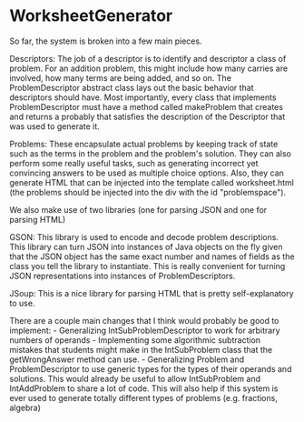 WorksheetGenerator
==================

So far, the system is broken into a few main pieces.

Descriptors:
The job of a descriptor is to identify and descriptor a class of problem. For an addition problem,
this might include how many carries are involved, how many terms are being added, and so on. The
ProblemDescriptor abstract class lays out the basic behavior that descriptors should have. Most
importantly, every class that implements ProblemDescriptor must have a method called makeProblem
that creates and returns a probably that satisfies the description of the Descriptor that was used
to generate it.

Problems:
These encapsulate actual problems by keeping track of state such as the terms in the problem and
the problem's solution. They can also perform some really useful tasks, such as generating
incorrect yet convincing answers to be used as multiple choice options. Also, they can generate
HTML that can be injected into the template called worksheet.html (the problems should be injected
into the div with the id "problemspace"). 


We also make use of two libraries (one for parsing JSON and one for parsing HTML)

GSON:
This library is used to encode and decode problem descriptions. This library can turn JSON into
instances of Java objects on the fly given that the JSON object has the same exact number and names
of fields as the class you tell the library to instantiate. This is really convenient for turning
JSON representations into instances of ProblemDescriptors.

JSoup:
This is a nice library for parsing HTML that is pretty self-explanatory to use.

There are a couple main changes that I think would probably be good to implement:
	- Generalizing IntSubProblemDescriptor to work for arbitrary numbers of operands
	- Implementing some algorithmic subtraction mistakes that students might make in the 
	IntSubProblem class that the getWrongAnswer method can use.
	- Generalizing Problem and ProblemDescriptor to use generic types for the types of their
	operands and solutions. This would already be useful to allow IntSubProblem and IntAddProblem
	to share a lot of code. This will also help if this system is ever used to generate totally
	different types of problems (e.g. fractions, algebra)
